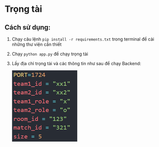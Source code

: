 # Trọng tài
## Cách sử dụng:
1. Chạy câu lệnh `pip install -r requirements.txt` trong terminal để cài những thư viện cần thiết
2. Chạy `python app.py` để chạy trọng tài
3. Lấy địa chỉ trọng tài và các thông tin như sau để chạy Backend:

    ![image](res/global_var.png)